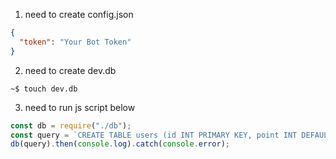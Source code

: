 1. need to create config.json

```json
{
  "token": "Your Bot Token"
}
```

2. need to create dev.db

```plain text
~$ touch dev.db
```

3. need to run js script below

```js
const db = require("./db");
const query = `CREATE TABLE users (id INT PRIMARY KEY, point INT DEFAULT 0)`;
db(query).then(console.log).catch(console.error);
```
